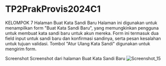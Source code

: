 # TP2PrakProvis2024C1
KELOMPOK 7
Halaman Buat Kata Sandi Baru
Halaman ini digunakan untuk menampilkan form "Buat Kata Sandi Baru", yang memungkinkan pengguna untuk membuat kata sandi baru untuk akun mereka. Form ini termasuk dua field input untuk sandi baru dan konfirmasi sandinya, serta pesan kesalahan untuk tujuan validasi. Tombol "Atur Ulang Kata Sandi" digunakan untuk mengirim form.

Screenshot
Screenshot dari halaman Buat Kata Sandi Baru
![Screenshot_15](https://github.com/arulzkash/TP2PrakProvis2024C1/assets/73780374/6af9ce3e-f765-459b-9b87-6041f121de0a)

